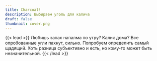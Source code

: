 ```yaml
---
title: Charcoal!
description: Выбираем уголь для калича
draft: false
thumbnail: cover.png
---
```

{{< lead >}}
Любишь запах напалма по утру? Калик дома?
Все опробованные угли пахнут, сильно. Попробуем определить самый щадящий.
Хоть разница субъективно и есть, но кому-то может быть незначительной.
{{< /lead >}}
